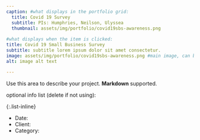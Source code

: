 ```yaml
---
caption: #what displays in the portfolio grid:
  title: Covid 19 Survey
  subtitle: PIs: Humphries, Neilson, Ulyssea
  thumbnail: assets/img/portfolio/covid19sbs-awareness.png
  
#what displays when the item is clicked:
title: Covid 19 Small Business Survey
subtitle: subtitle lorem ipsum dolor sit amet consectetur.
image: assets/img/portfolio/covid19sbs-awareness.png #main image, can be a link or a file in assets/img/portfolio
alt: image alt text

---
```

Use this area to describe your project. **Markdown** supported.

optional info list (delete if not using):

{:.list-inline} 
- Date: 
- Client: 
- Category: 

